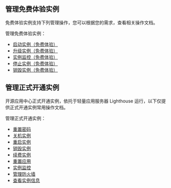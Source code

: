 ## 管理免费体验实例
免费体验实例支持下列管理操作，您可以根据您的需求，查看相关操作文档。

管理免费体验实例：
- [启动实例（免费体验）](https://cloud.tencent.com/document/product/1298/48667)
- [升级实例（免费体验）](https://cloud.tencent.com/document/product/1298/48668)
- [实例监控（免费体验）](https://cloud.tencent.com/document/product/1298/49391)
- [停止实例（免费体验）](https://cloud.tencent.com/document/product/1298/49392)
- [销毁实例（免费体验）](https://cloud.tencent.com/document/product/1298/49393)



<span id="service"></span>
## 管理正式开通实例
开源应用中心正式开通实例，依托于轻量应用服务器 Lighthouse 运行，以下仅提供正式开通实例常用操作文档。

管理正式开通实例：
- [重置密码](https://cloud.tencent.com/document/product/1298/49401)
- [关机实例](https://cloud.tencent.com/document/product/1298/49395)
- [重启实例](https://cloud.tencent.com/document/product/1298/49400)
- [销毁实例](https://cloud.tencent.com/document/product/1298/49398)
- [续费实例](https://cloud.tencent.com/document/product/1298/49399)
- [重置应用](https://cloud.tencent.com/document/product/1298/49402)
- [实例监控](https://cloud.tencent.com/document/product/1298/49397)
- [管理防火墙](https://cloud.tencent.com/document/product/1298/49396)
- [查看实例信息](https://cloud.tencent.com/document/product/1298/49394)

